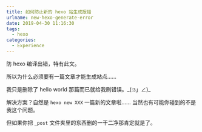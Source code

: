 ```yaml
---
title: 如何防止新的 hexo 站生成报错
urlname: new-hexo-generate-error
date: 2019-04-30 11:16:30
tags:
  - hexo
categories:
  - Experience
---
```


防 hexo 编译出错，特有此文。

所以为什么必须要有一篇文章才能生成站点……

我只是删除了 hello world 那篇而已就给我刷错误。\_(:з」∠)\_

<!--more-->

解决方案？自然是 `hexo new XXX` 一篇新的文章啦…… 当然也有可能你碰到的不是我这个问题。

但如果你把 `_post` 文件夹里的东西删的一干二净那肯定就是了。

